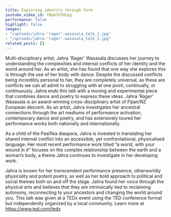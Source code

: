 ```yaml
---
title: Exploring identity through form
youtube_video_id: YBqm7hTHCpg
performance: false
highlight: false
images:
- "/uploads/jahra-‘rager’-wasasala_talk_1.jpg"
- "/uploads/jahra-‘rager’-wasasala_talk_2.jpg"
related_posts: []
---
```


Multi-disciplinary artist, Jahra 'Rager' Wasasala discusses her journey to understanding the complexities and internal conflicts of her identity and the world around her. As an artist, she has found that one way she explores this is through the use of her body with dance. Despite the discussed conflicts being incredibly personal to her, they are completely universal, as these are conflicts we can all admit to struggling with at one point, continually, or continuously. Jahra ends this talk with a moving and experimental piece that combines dance and poetry to express these ideas.  Jahra ‘Rager’ Wasasala is an award-winning cross-disciplinary artist of Fijian/NZ European descent. As an artist, Jahra investigates her ancestral connections through the art mediums of performance activation, contemporary dance and poetry, and has extensively toured her performance works both nationally and internationally.

As a child of the Pasifika diaspora, Jahra is invested in translating her shared internal conflict into an accessible, yet confrontational, physicalised language. Her most recent performance work titled “a world, with your wound in it” focuses on the complex relationship between the earth and a woman’s body, a theme Jahra continues to investigate in her developing work.

Jahra is known for her transcendent performance presence, otherworldly physicality and potent poetry, as well as her bold approach to political and social themes both on and off the stage. Jahra found her voice through the physical arts and believes that they are intrinsically tied to reclaiming autonomy, reconnecting to your ancestors and changing the world around you. This talk was given at a TEDx event using the TED conference format but independently organized by a local community. Learn more at https://www.ted.com/tedx
